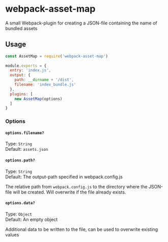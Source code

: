 # webpack-asset-map

A small Webpack-plugin for creating a JSON-file containing the name of bundled assets

## Usage

```javascript
const AssetMap = require('webpack-asset-map')
 
module.exports = {
  entry: 'index.js',
  output: {
    path: __dirname + '/dist',
    filename: 'index_bundle.js'
  },
  plugins: [
    new AssetMap(options)
  ]
}
```

### Options

#### `options.filename?`  
  
Type: `String`  
Default: `assets.json`  

#### `options.path?`  
  
Type: `String`  
Default: The output-path specified in webpack.config.js  
  
The relative path from `webpack.config.js` to the directory where the JSON-file will be created. Will overwrite if the file already exists.

#### `options.data?`

Type: `Object`  
Default: An empty object

Additional data to be written to the file, can be used to overwrite existing values
